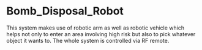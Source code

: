 # Bomb_Disposal_Robot
This system makes use of robotic arm as well as robotic vehicle which helps not only to enter an area involving high risk but also to pick whatever object it wants to. The whole system is controlled via RF remote.
